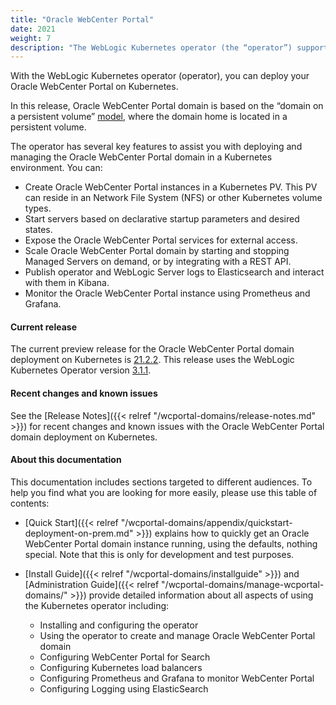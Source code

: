 ```yaml
---
title: "Oracle WebCenter Portal"
date: 2021
weight: 7
description: "The WebLogic Kubernetes operator (the “operator”) supports deployment of Oracle WebCenter Portal. Follow the instructions in this guide to set up Oracle WebCenter Portal domain on Kubernetes."
---
```



With the WebLogic Kubernetes operator (operator), you can deploy your Oracle WebCenter Portal on Kubernetes.

In this release, Oracle WebCenter Portal domain is based on the “domain on a persistent volume”
[model](https://oracle.github.io/weblogic-kubernetes-operator/userguide/managing-domains/choosing-a-model/), where the domain home is located in a persistent volume.

The operator has several key features to assist you with deploying and managing the Oracle WebCenter Portal domain in a Kubernetes environment. You can:

* Create Oracle WebCenter Portal instances in a Kubernetes PV. This PV can reside in an Network File System (NFS) or other Kubernetes volume types.
* Start servers based on declarative startup parameters and desired states.
* Expose the Oracle WebCenter Portal services for external access.
* Scale Oracle WebCenter Portal domain by starting and stopping Managed Servers on demand, or by integrating with a REST API.
* Publish operator and WebLogic Server logs to Elasticsearch and interact with them in Kibana.
* Monitor the Oracle WebCenter Portal instance using Prometheus and Grafana.
#### Current release

The current preview release for the Oracle WebCenter Portal domain deployment on Kubernetes is [21.2.2](https://github.com/oracle/fmw-kubernetes/releases). This release uses the WebLogic Kubernetes Operator version [3.1.1](https://github.com/oracle/weblogic-kubernetes-operator/releases).


#### Recent changes and known issues

See the [Release Notes]({{< relref "/wcportal-domains/release-notes.md" >}}) for recent changes and known issues with the Oracle WebCenter Portal domain deployment on Kubernetes.


#### About this documentation

This documentation includes sections targeted to different audiences. To help you find what you are looking for more easily,
please use this table of contents:

* [Quick Start]({{< relref "/wcportal-domains/appendix/quickstart-deployment-on-prem.md" >}}) explains how to quickly get an Oracle WebCenter Portal domain instance running, using the defaults, nothing special. Note that this is only for development and test purposes.
* [Install Guide]({{< relref "/wcportal-domains/installguide" >}}) and [Administration Guide]({{< relref "/wcportal-domains/manage-wcportal-domains/" >}}) provide detailed information about all aspects of using the Kubernetes operator including:

   * Installing and configuring the operator
   * Using the operator to create and manage Oracle WebCenter Portal domain
   * Configuring WebCenter Portal for Search
   * Configuring Kubernetes load balancers
   * Configuring Prometheus and Grafana to monitor WebCenter Portal
   * Configuring Logging using ElasticSearch
